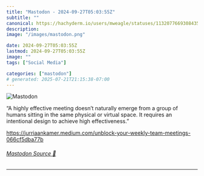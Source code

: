 ```yaml
---
title: "Mastodon - 2024-09-27T05:03:55Z"
subtitle: ""
canonical: https://hachyderm.io/users/mweagle/statuses/113207766930843512
description:
image: "/images/mastodon.png"

date: 2024-09-27T05:03:55Z
lastmod: 2024-09-27T05:03:55Z
image: ""
tags: ["Social Media"]

categories: ["mastodon"]
# generated: 2025-07-21T21:15:38-07:00
---
```

![Mastodon](/images/mastodon.png)

<p>“A highly effective meeting doesn’t naturally emerge from a group of humans sitting in the same physical or virtual space. It requires an intentional design to achieve high effectiveness.”</p><p><a href="https://jurriaankamer.medium.com/unblock-your-weekly-team-meetings-066cf5dba77b" target="_blank" rel="nofollow noopener noreferrer" translate="no"><span class="invisible">https://</span><span class="ellipsis">jurriaankamer.medium.com/unblo</span><span class="invisible">ck-your-weekly-team-meetings-066cf5dba77b</span></a></p>


###### [Mastodon Source 🐘](https://hachyderm.io/@mweagle/113207766930843512)

___
